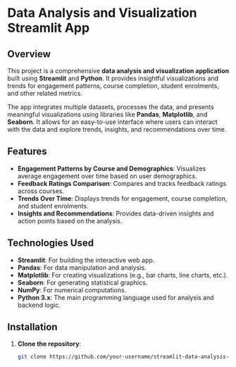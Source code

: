 # Data Analysis and Visualization Streamlit App

## Overview

This project is a comprehensive **data analysis and visualization application** built using **Streamlit** and **Python**. It provides insightful visualizations and trends for engagement patterns, course completion, student enrolments, and other related metrics.

The app integrates multiple datasets, processes the data, and presents meaningful visualizations using libraries like **Pandas**, **Matplotlib**, and **Seaborn**. It allows for an easy-to-use interface where users can interact with the data and explore trends, insights, and recommendations over time.

## Features

- **Engagement Patterns by Course and Demographics**: Visualizes average engagement over time based on user demographics.
- **Feedback Ratings Comparison**: Compares and tracks feedback ratings across courses.
- **Trends Over Time**: Displays trends for engagement, course completion, and student enrolments.
- **Insights and Recommendations**: Provides data-driven insights and action points based on the analysis.

## Technologies Used

- **Streamlit**: For building the interactive web app.
- **Pandas**: For data manipulation and analysis.
- **Matplotlib**: For creating visualizations (e.g., bar charts, line charts, etc.).
- **Seaborn**: For generating statistical graphics.
- **NumPy**: For numerical computations.
- **Python 3.x**: The main programming language used for analysis and backend logic.

## Installation

1. **Clone the repository**:
   ```bash
   git clone https://github.com/your-username/streamlit-data-analysis-app.git
